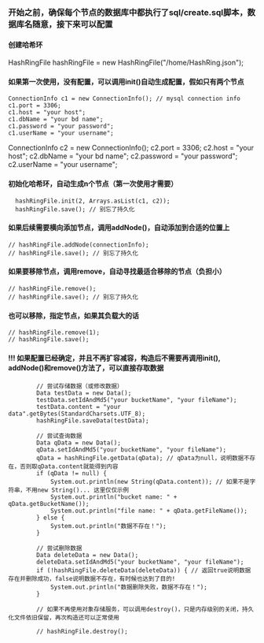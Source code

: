 ### 开始之前，确保每个节点的数据库中都执行了sql/create.sql脚本，数据库名随意，接下来可以配置

#### 创建哈希环

HashRingFile hashRingFile = new HashRingFile("/home/HashRing.json");

#### 如果第一次使用，没有配置，可以调用init()自动生成配置，假如只有两个节点

  ```
  ConnectionInfo c1 = new ConnectionInfo(); // mysql connection info
  c1.port = 3306;
  c1.host = "your host";
  c1.dbName = "your bd name";
  c1.password = "your password";
  c1.userName = "your username";
  ```

ConnectionInfo c2 = new ConnectionInfo(); c2.port = 3306; c2.host = "your host"; c2.dbName = "your bd name"; c2.password
= "your password"; c2.userName = "your username";

#### 初始化哈希环，自动生成n个节点（第一次使用才需要）

```
  hashRingFile.init(2, Arrays.asList(c1, c2));
  hashRingFile.save(); // 别忘了持久化
```

#### 如果后续需要横向添加节点，调用addNode()，自动添加到合适的位置上

```
// hashRingFile.addNode(connectionInfo); 
// hashRingFile.save(); // 别忘了持久化
```

#### 如果要移除节点，调用remove，自动寻找最适合移除的节点（负担小）

```
// hashRingFile.remove(); 
// hashRingFile.save(); // 别忘了持久化
```

#### 也可以移除，指定节点，如果其负载大的话

```
// hashRingFile.remove(1); 
// hashRingFile.save();

```

#### !!! 如果配置已经确定，并且不再扩容减容，构造后不需要再调用init(), addNode()和remove()方法了，可以直接存取数据

```
        // 尝试存储数据（或修改数据）
        Data testData = new Data();
        testData.setIdAndMd5("your bucketName", "your fileName");
        testData.content = "your data".getBytes(StandardCharsets.UTF_8);
        hashRingFile.saveData(testData);

        // 尝试查询数据
        Data qData = new Data();
        qData.setIdAndMd5("your bucketName", "your fileName");
        qData = hashRingFile.getData(qData); // qData为null，说明数据不存在，否则取qData.content就能得到内容
        if (qData != null) {
            System.out.println(new String(qData.content)); // 如果不是字符串，不用new String()... 这里仅仅示例
            System.out.println("bucket name: " + qData.getBucketName());
            System.out.println("file name: " + qData.getFileName());
        } else {
            System.out.println("数据不存在！");
        }

        // 尝试删除数据
        Data deleteData = new Data();
        deleteData.setIdAndMd5("your bucketName", "your fileName");
        if (!hashRingFile.deleteData(deleteData)) { // 返回true说明数据存在并删除成功，false说明数据不存在，有时候也达到了目的!
            System.out.println("数据删除失败，数据不存在！");
        }

        // 如果不再使用对象存储服务，可以调用destroy()，只是内存级别的关闭，持久化文件依旧保留，再次构造还可以正常使用

        // hashRingFile.destroy();
```
